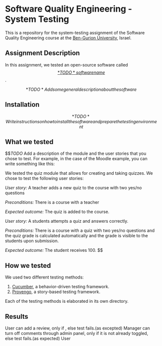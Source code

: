 # Software Quality Engineering - System Testing
This is a repository for the system-testing assignment of the Software Quality Engineering course at the [Ben-Gurion University](https://in.bgu.ac.il/), Israel.

## Assignment Description
In this assignment, we tested an open-source software called [$$*TODO* software name$$](https://address-of-the-project.com).

$$*TODO* Add some general description about the software$$

## Installation
$$*TODO* Write instructions on how to install the software and prepare the testing environment$$

## What we tested
$$*TODO* Add a description of the module and the user stories that you chose to test.
For example, in the case of the Moodle example, you can write something like this:

We tested the quiz module that allows for creating and taking quizzes. We chose to test the following user stories: 

*User story:* A teacher adds a new quiz to the course with two yes/no questions

*Preconditions:* There is a course with a teacher

*Expected outcome:* The quiz is added to the course.

*User story:* A students attempts a quiz and answers correctly.

*Preconditions:* There is a course with a quiz with two yes/no questions and the quiz grade is calculated automatically and the grade is visible to the students upon submission.

*Expected outcome:* The student receives 100.
$$

## How we tested
We used two different testing methods:
1. [Cucumber](https://cucumber.io/), a behavior-driven testing framework.
2. [Provengo](https://provengo.tech/), a story-based testing framework.

Each of the testing methods is elaborated in its own directory. 

## Results
User can add a review, only if , else test fails.(as excepted)
Manager can turn off comments through admin panel, only if it is not already toggled, else test fails.(as expected)
User


